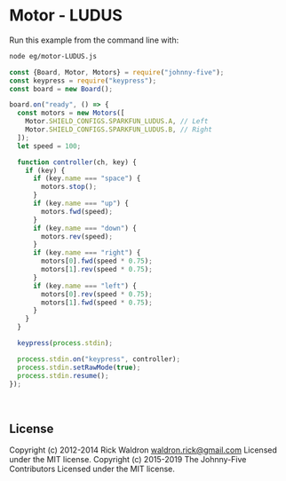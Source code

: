 <!--remove-start-->

# Motor - LUDUS

<!--remove-end-->








Run this example from the command line with:
```bash
node eg/motor-LUDUS.js
```


```javascript
const {Board, Motor, Motors} = require("johnny-five");
const keypress = require("keypress");
const board = new Board();

board.on("ready", () => {
  const motors = new Motors([
    Motor.SHIELD_CONFIGS.SPARKFUN_LUDUS.A, // Left
    Motor.SHIELD_CONFIGS.SPARKFUN_LUDUS.B, // Right
  ]);
  let speed = 100;

  function controller(ch, key) {
    if (key) {
      if (key.name === "space") {
        motors.stop();
      }
      if (key.name === "up") {
        motors.fwd(speed);
      }
      if (key.name === "down") {
        motors.rev(speed);
      }
      if (key.name === "right") {
        motors[0].fwd(speed * 0.75);
        motors[1].rev(speed * 0.75);
      }
      if (key.name === "left") {
        motors[0].rev(speed * 0.75);
        motors[1].fwd(speed * 0.75);
      }
    }
  }

  keypress(process.stdin);

  process.stdin.on("keypress", controller);
  process.stdin.setRawMode(true);
  process.stdin.resume();
});

```








&nbsp;

<!--remove-start-->

## License
Copyright (c) 2012-2014 Rick Waldron <waldron.rick@gmail.com>
Licensed under the MIT license.
Copyright (c) 2015-2019 The Johnny-Five Contributors
Licensed under the MIT license.

<!--remove-end-->
